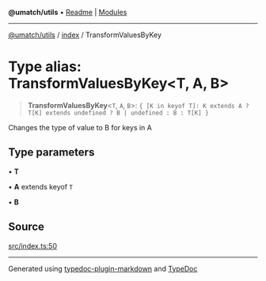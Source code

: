 **@umatch/utils** • [Readme](../../index.md) \| [Modules](../../modules.md)

***

[@umatch/utils](../../modules.md) / [index](../index.md) / TransformValuesByKey

# Type alias: TransformValuesByKey\<T, A, B\>

> **TransformValuesByKey**\<`T`, `A`, `B`\>: `{ [K in keyof T]: K extends A ? T[K] extends undefined ? B | undefined : B : T[K] }`

Changes the type of value to B for keys in A

## Type parameters

• **T**

• **A** extends keyof `T`

• **B**

## Source

[src/index.ts:50](https://github.com/umatch-oficial/utils/blob/0b3210d/src/index.ts#L50)

***

Generated using [typedoc-plugin-markdown](https://www.npmjs.com/package/typedoc-plugin-markdown) and [TypeDoc](https://typedoc.org/)
